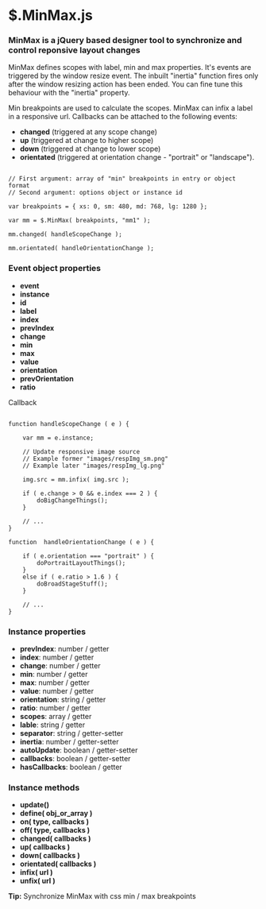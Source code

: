 # $.MinMax.js

### MinMax is a jQuery based designer tool to synchronize and control reponsive layout changes

MinMax defines scopes with label, min and max properties. It's events are triggered by the window resize event. The inbuilt "inertia" function fires only after the window resizing action has been ended. You can fine tune this behaviour with the "inertia" property.

Min breakpoints are used to calculate the scopes.
MinMax can infix a label in a responsive url.
Callbacks can be attached to the following events: 


- **changed** (triggered at any scope change)
- **up**  (triggered at change to higher scope)
- **down** (triggered at change to lower scope)
- **orientated** (triggered at orientation change - "portrait" or "landscape").


```

// First argument: array of "min" breakpoints in entry or object format
// Second argument: options object or instance id

var breakpoints = { xs: 0, sm: 480, md: 768, lg: 1280 };

var mm = $.MinMax( breakpoints, "mm1" );

mm.changed( handleScopeChange );

mm.orientated( handleOrientationChange );

```

### Event object properties

- **event**
- **instance**
- **id**
- **label**
- **index**
- **prevIndex**
- **change**
- **min**
- **max**
- **value**
- **orientation**
- **prevOrientation**
- **ratio**


Callback

```

function handleScopeChange ( e ) {
    
    var mm = e.instance;
    
    // Update responsive image source
    // Example former "images/respImg_sm.png"
    // Example later "images/respImg_lg.png"
    
    img.src = mm.infix( img.src );
    
    if ( e.change > 0 && e.index === 2 ) {
        doBigChangeThings();
    }
    
    // ...
}

function  handleOrientationChange ( e ) {
    
    if ( e.orientation === "portrait" ) {
        doPortraitLayoutThings();
    }
    else if ( e.ratio > 1.6 ) {
        doBroadStageStuff();
    }
    
    // ...
}

```

### Instance properties

- **prevIndex**:  number / getter
- **index**:  number / getter
- **change**:  number / getter
- **min**:  number / getter
- **max**:  number / getter
- **value**:  number / getter
- **orientation**: string / getter
- **ratio**: number / getter
- **scopes**:  array / getter
- **lable**:  string / getter
- **separator**:  string / getter-setter
- **inertia**:  number / getter-setter
- **autoUpdate**:  boolean / getter-setter
- **callbacks**:  boolean / getter-setter
- **hasCallbacks**:  boolean / getter

### Instance methods

- **update()**
- **define( obj_or_array )**
- **on( type, callbacks )**
- **off( type, callbacks )**
- **changed( callbacks )**
- **up( callbacks )**
- **down( callbacks )**
- **orientated( callbacks )**
- **infix( url )**
- **unfix( url )**

**Tip:** Synchronize MinMax with css min / max breakpoints